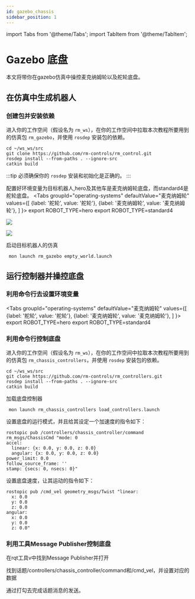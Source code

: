 ```yaml
---
id: gazebo_chassis
sidebar_position: 1
---
```


import Tabs from '@theme/Tabs';
import TabItem from '@theme/TabItem';

# Gazebo 底盘

本文将带你在gazebo仿真中操控麦克纳姆轮以及舵轮底盘。

## 在仿真中生成机器人

### 创建包并安装依赖

进入你的工作空间（假设名为 `rm_ws`），在你的工作空间中拉取本次教程所要用到的仿真包 `rm_gazebo`，并使用 `rosdep` 安装包的依赖。

```shell
cd ~/ws_ws/src
git clone https://github.com/rm-controls/rm_control.git
rosdep install --from-paths . --ignore-src
catkin build
```

:::tip
必须确保你的 `rosdep` 安装和初始化是正确的。
:::

配置好环境变量为目标机器人,hero及其他车是麦克纳姆轮底盘，而standard4是舵轮底盘。
<Tabs
groupId="operating-systems"
defaultValue="麦克纳姆轮"
values={[
{label: '舵轮', value: '舵轮'},
{label: '麦克纳姆轮', value: '麦克纳姆轮'},
]
}>
<TabItem value="麦克纳姆轮">export ROBOT_TYPE=hero</TabItem>
<TabItem value="舵轮">export ROBOT_TYPE=standard4</TabItem>
</Tabs>

![](/img/gazebo_chassis/chassis1.png)

![](/img/gazebo_chassis/chassis2.png)

启动目标机器人的仿真

```shell
 mon launch rm_gazebo empty_world.launch
```

## 运行控制器并操控底盘

### 利用命令行去设置环境变量

<Tabs
groupId="operating-systems"
defaultValue="麦克纳姆轮"
values={[
{label: '舵轮', value: '舵轮'},
{label: '麦克纳姆轮', value: '麦克纳姆轮'},
]
}>
<TabItem value="麦克纳姆轮">export ROBOT_TYPE=hero</TabItem>
<TabItem value="舵轮">export ROBOT_TYPE=standard4</TabItem>
</Tabs>

### 利用命令行控制底盘

进入你的工作空间（假设名为 `rm_ws`），在你的工作空间中拉取本次教程所要用到的仿真包 `rm_chassis_controllers`，并使用 `rosdep` 安装包的依赖。

```shell
cd ~/ws_ws/src
git clone https://github.com/rm-controls/rm_controllers.git
rosdep install --from-paths . --ignore-src
catkin build
```

加载底盘控制器

```
 mon launch rm_chassis_controllers load_controllers.launch 
```

设置底盘的运行模式，并且给其设定一个加速度的指令如下：

```
rostopic pub /controllers/chassis_controller/command rm_msgs/ChassisCmd "mode: 0
accel:
  linear: {x: 0.0, y: 0.0, z: 0.0}
  angular: {x: 0.0, y: 0.0, z: 0.0}
power_limit: 0.0
follow_source_frame: ''
stamp: {secs: 0, nsecs: 0}" 
```

设置底盘速度，让其运动的指令如下：

```
rostopic pub /cmd_vel geometry_msgs/Twist "linear:
  x: 0.0
  y: 0.0
  z: 0.0
angular:
  x: 0.0
  y: 0.0
  z: 0.0" 
```

### 利用工具Message Publisher控制底盘

在rqt工具v中找到Message Publisher并打开

找到话题/controllers/chassis_controller/command和/cmd_vel，并设置对应的数据

通过打勾去完成话题消息的发送。

